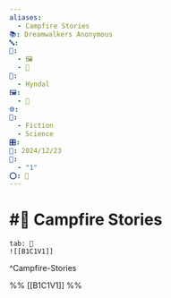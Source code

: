 ```yaml
---
aliases:
  - Campfire Stories
📚: Dreamwalkers Anonymous
🔤: 
📁:
  - 🖼️
  - 📖
👤:
  - Hyndal
🖼️:
  - 📖
🌐: 
📖:
  - Fiction
  - Science
🎛️: 
📅: 2024/12/23
🔢:
  - "1"
⭕: 🏁
---
```

# #📖 Campfire Stories

```tabs
tab: 📖
![[B1C1V1]]
```

^Campfire-Stories

%%
[[B1C1V1]]
%%